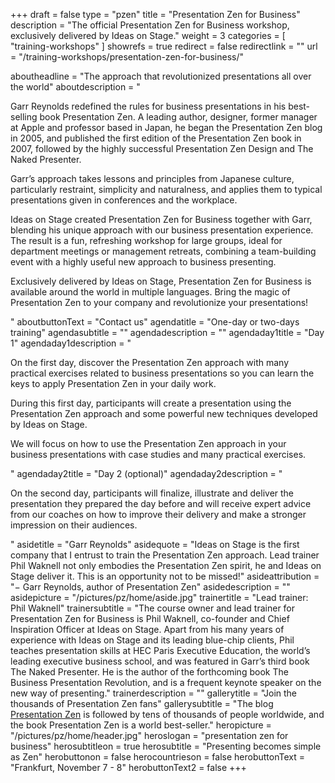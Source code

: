 +++
draft		= false
type		= "pzen"
title		= "Presentation Zen for Business"
description = "The official Presentation Zen for Business workshop, exclusively delivered by Ideas on Stage."
weight		= 3
categories	= [ "training-workshops" ]
showrefs	= true
redirect	= false
redirectlink = ""
url 		= "/training-workshops/presentation-zen-for-business/"

aboutheadline    = "The approach that revolutionized presentations all over the world"
aboutdescription = "<p>Garr Reynolds redefined the rules for business presentations in his best-selling book Presentation Zen. A leading author, designer, former manager at Apple and professor based in Japan, he began the Presentation Zen blog in 2005, and published the first edition of the Presentation Zen book in 2007, followed by the highly successful Presentation Zen Design and The Naked Presenter.</p><p>Garr’s approach takes lessons and principles from Japanese culture, particularly restraint, simplicity and naturalness, and applies them to typical presentations given in conferences and the workplace.</p><p>Ideas on Stage created Presentation Zen for Business together with Garr, blending his unique approach with our business presentation experience. The result is a fun, refreshing workshop for large groups, ideal for department meetings or management retreats, combining a team-building event with a highly useful new approach to business presenting.</p><p>Exclusively delivered by Ideas on Stage, Presentation Zen for Business is available around the world in multiple languages. Bring the magic of Presentation Zen to your company and revolutionize your presentations!</p>"
aboutbuttonText  = "Contact us"
agendatitle    = "One-day or two-days training"
agendasubtitle = ""
agendadescription = ""
agendaday1title = "Day 1"
agendaday1description = "<p>On the first day, discover the Presentation Zen approach with many practical exercises related to business presentations so you can learn the keys to apply Presentation Zen in your daily work.</p><p>During this first day, participants will create a presentation using the Presentation Zen approach and some powerful new techniques developed by Ideas on Stage.</p><p>We will focus on how to use the Presentation Zen approach in your business presentations with case studies and many practical exercises.</p>"
agendaday2title = "Day 2 (optional)"
agendaday2description = "<p>On the second day, participants will finalize, illustrate and deliver the presentation they prepared the day before and will receive expert advice from our coaches on how to improve their delivery and make a stronger impression on their audiences.</p>"
asidetitle    = "Garr Reynolds"
asidequote = "Ideas on Stage is the first company that I entrust to train the Presentation Zen approach. Lead trainer Phil Waknell not only embodies the Presentation Zen spirit, he and Ideas on Stage deliver it. This is an opportunity not to be missed!"
asideattribution	= "− Garr Reynolds, author of Presentation Zen"
asidedescription = ""
asidepicture = "/pictures/pz/home/aside.jpg"
trainertitle    = "Lead trainer: Phil Waknell"
trainersubtitle = "The course owner and lead trainer for Presentation Zen for Business is Phil Waknell, co-founder and Chief Inspiration Officer at Ideas on Stage. Apart from his many years of experience with Ideas on Stage and its leading blue-chip clients, Phil teaches presentation skills at HEC Paris Executive Education, the world’s leading executive business school, and was featured in Garr’s third book The Naked Presenter. He is the author of the forthcoming book The Business Presentation Revolution, and is a frequent keynote speaker on the new way of presenting."
trainerdescription = ""
gallerytitle    = "Join the thousands of Presentation Zen fans"
gallerysubtitle = "The blog [Presentation Zen](http://www.presentationzen.com/) is followed by tens of thousands of people worldwide, and the book Presentation Zen is a world best-seller."
heropicture	    = "/pictures/pz/home/header.jpg"
heroslogan      = "presentation<span class='zengray zenregular'> zen</span><span class='zenregular'> for business</span>"
herosubtitleon  = true
herosubtitle    = "Presenting becomes simple as Zen"
herobuttonon    = false
herocountrieson = false
herobuttonText  = "Frankfurt, November 7 - 8"
herobuttonText2	= false
+++
